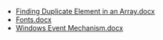 <!--
title: Misc
date: 2016-11-19 20:15:14
tags:
- Windows
-->
* [Finding Duplicate Element in an Array.docx](https://github.com/zhuzhigao/PersonalMaterials/raw/master/Others/Finding%20Duplicate%20Element%20in%20an%20Array.docx)
* [Fonts.docx](https://github.com/zhuzhigao/PersonalMaterials/raw/master/Others/Fonts.docx)
* [Windows Event Mechanism.docx](https://github.com/zhuzhigao/PersonalMaterials/raw/master/Others/Windows%20Event%20Mechanism.docx)
<!-- more -->
